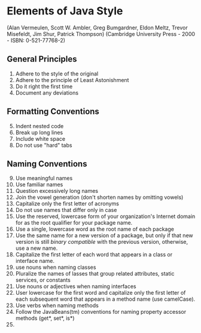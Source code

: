 # Elements of Java Style

(Alan Vermeulen, Scott W. Ambler, Greg Bumgardner, Eldon Meltz, Trevor Misefeldt, Jim Shur, Patrick Thompson)
(Cambridge University Press - 2000 - ISBN: 0-521-77768-2)

## General Principles
1. Adhere to the style of the original
2. Adhere to the principle of Least Astonishment
3. Do it right the first time
4. Document any deviations

## Formatting Conventions
5. Indent nested code
6. Break up long lines
7. Include white space
8. Do not use "hard" tabs

## Naming Conventions
9. Use meaningful names
10. Use familiar names
11. Question excessively long names
12. Join the vowel generation (don't shorten names by omitting vowels)
13. Capitalize only the first letter of acronyms
14. Do not use names that differ only in case
15. Use the reserved, lowercase form of your organization's Internet domain for as the root qualifier for your package name.
16. Use a single, lowercase word as the root name of each package
17. Use the same name for a new version of a package, but only if that new version is still _binary compatible_ with the previous version, otherwise, use a new name.
18. Capitalize the first letter of each word that appears in a class or interface name.
19. use nouns when naming classes
20. Pluralize the names of lasses that group related attributes, static services, or constants
21. Use nouns or adjectives when naming interfaces
22. User lowercase for the first word and capitalize only the first letter of each subsequent word that appears in a method name (use camelCase).
23. Use verbs when naming methods
24. Follow the JavaBeans(tm) conventions for naming property accessor methods (get*, set*, is*)
25. 
<!--stackedit_data:
eyJoaXN0b3J5IjpbMjAwMjkzNzE2M119
-->